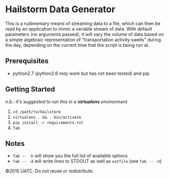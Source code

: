 # Hailstorm Data Generator

This is a rudimentary means of streaming data to a file, which can then
be read by an application to mimic a variable stream of data. With default
parameters (no arguments passed), it will vary the volume of data based on
a simple algebraic representation of "transportation activity swells" during
the day, depending on the current time that the script is being run at.

## Prerequisites

* python2.7 (python2.6 _may_ work but has not been tested) and pip

## Getting Started

_n.b.: it's suggested to run this in a **virtualenv** environment_
1. `cd /path/to/hailstorm`
2. `virtualenv . && . bin/activate`
3. `pip install -r requirements.txt`
4. `fab`

## Notes

* `fab -- -h` will show you the full list of available options
* `fab -- -d` will write lines to STDOUT as well as `outfile` (see `fab -- -h`)

©2015 UATC. Do not reuse or redistribute.
